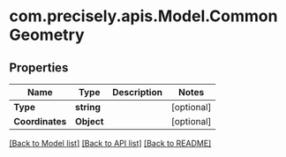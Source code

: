 # com.precisely.apis.Model.CommonGeometry
## Properties

Name | Type | Description | Notes
------------ | ------------- | ------------- | -------------
**Type** | **string** |  | [optional] 
**Coordinates** | **Object** |  | [optional] 

[[Back to Model list]](../README.md#documentation-for-models) [[Back to API list]](../README.md#documentation-for-api-endpoints) [[Back to README]](../README.md)

